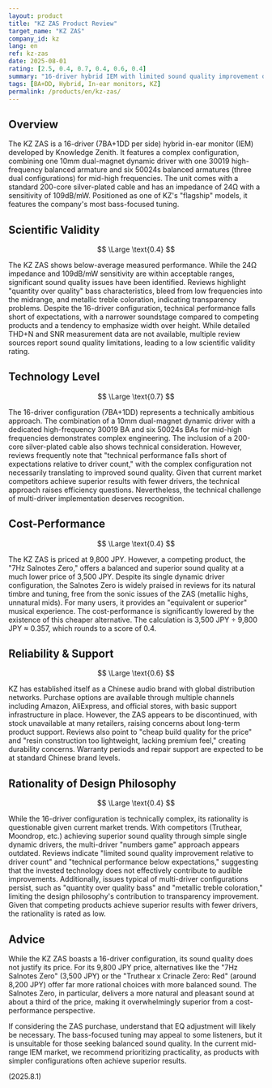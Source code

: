 ```yaml
---
layout: product
title: "KZ ZAS Product Review"
target_name: "KZ ZAS"
company_id: kz
lang: en
ref: kz-zas
date: 2025-08-01
rating: [2.5, 0.4, 0.7, 0.4, 0.6, 0.4]
summary: "16-driver hybrid IEM with limited sound quality improvement despite technical complexity. Cost-performance inferior to competitors."
tags: [BA+DD, Hybrid, In-ear monitors, KZ]
permalink: /products/en/kz-zas/
---
```

## Overview

The KZ ZAS is a 16-driver (7BA+1DD per side) hybrid in-ear monitor (IEM) developed by Knowledge Zenith. It features a complex configuration, combining one 10mm dual-magnet dynamic driver with one 30019 high-frequency balanced armature and six 50024s balanced armatures (three dual configurations) for mid-high frequencies. The unit comes with a standard 200-core silver-plated cable and has an impedance of 24Ω with a sensitivity of 109dB/mW. Positioned as one of KZ's "flagship" models, it features the company's most bass-focused tuning.

## Scientific Validity

$$ \Large \text{0.4} $$

The KZ ZAS shows below-average measured performance. While the 24Ω impedance and 109dB/mW sensitivity are within acceptable ranges, significant sound quality issues have been identified. Reviews highlight "quantity over quality" bass characteristics, bleed from low frequencies into the midrange, and metallic treble coloration, indicating transparency problems. Despite the 16-driver configuration, technical performance falls short of expectations, with a narrower soundstage compared to competing products and a tendency to emphasize width over height. While detailed THD+N and SNR measurement data are not available, multiple review sources report sound quality limitations, leading to a low scientific validity rating.

## Technology Level

$$ \Large \text{0.7} $$

The 16-driver configuration (7BA+1DD) represents a technically ambitious approach. The combination of a 10mm dual-magnet dynamic driver with a dedicated high-frequency 30019 BA and six 50024s BAs for mid-high frequencies demonstrates complex engineering. The inclusion of a 200-core silver-plated cable also shows technical consideration. However, reviews frequently note that "technical performance falls short of expectations relative to driver count," with the complex configuration not necessarily translating to improved sound quality. Given that current market competitors achieve superior results with fewer drivers, the technical approach raises efficiency questions. Nevertheless, the technical challenge of multi-driver implementation deserves recognition.

## Cost-Performance

$$ \Large \text{0.4} $$

The KZ ZAS is priced at 9,800 JPY. However, a competing product, the "7Hz Salnotes Zero," offers a balanced and superior sound quality at a much lower price of 3,500 JPY. Despite its single dynamic driver configuration, the Salnotes Zero is widely praised in reviews for its natural timbre and tuning, free from the sonic issues of the ZAS (metallic highs, unnatural mids). For many users, it provides an "equivalent or superior" musical experience. The cost-performance is significantly lowered by the existence of this cheaper alternative. The calculation is 3,500 JPY ÷ 9,800 JPY ≈ 0.357, which rounds to a score of 0.4.

## Reliability & Support

$$ \Large \text{0.6} $$

KZ has established itself as a Chinese audio brand with global distribution networks. Purchase options are available through multiple channels including Amazon, AliExpress, and official stores, with basic support infrastructure in place. However, the ZAS appears to be discontinued, with stock unavailable at many retailers, raising concerns about long-term product support. Reviews also point to "cheap build quality for the price" and "resin construction too lightweight, lacking premium feel," creating durability concerns. Warranty periods and repair support are expected to be at standard Chinese brand levels.

## Rationality of Design Philosophy

$$ \Large \text{0.4} $$

While the 16-driver configuration is technically complex, its rationality is questionable given current market trends. With competitors (Truthear, Moondrop, etc.) achieving superior sound quality through simple single dynamic drivers, the multi-driver "numbers game" approach appears outdated. Reviews indicate "limited sound quality improvement relative to driver count" and "technical performance below expectations," suggesting that the invested technology does not effectively contribute to audible improvements. Additionally, issues typical of multi-driver configurations persist, such as "quantity over quality bass" and "metallic treble coloration," limiting the design philosophy's contribution to transparency improvement. Given that competing products achieve superior results with fewer drivers, the rationality is rated as low.

## Advice

While the KZ ZAS boasts a 16-driver configuration, its sound quality does not justify its price. For its 9,800 JPY price, alternatives like the "7Hz Salnotes Zero" (3,500 JPY) or the "Truthear x Crinacle Zero: Red" (around 8,200 JPY) offer far more rational choices with more balanced sound. The Salnotes Zero, in particular, delivers a more natural and pleasant sound at about a third of the price, making it overwhelmingly superior from a cost-performance perspective.

If considering the ZAS purchase, understand that EQ adjustment will likely be necessary. The bass-focused tuning may appeal to some listeners, but it is unsuitable for those seeking balanced sound quality. In the current mid-range IEM market, we recommend prioritizing practicality, as products with simpler configurations often achieve superior results.

(2025.8.1)
